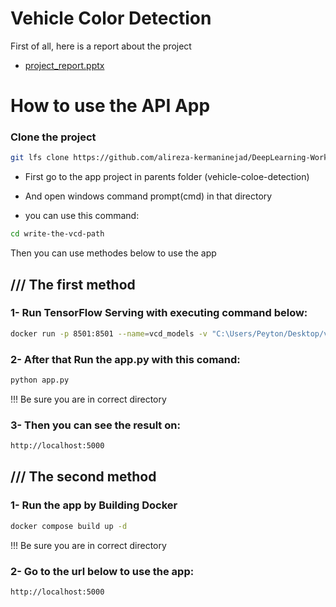 # Vehicle Color Detection

First of all, here is a report about the project

* [project_report.pptx](https://github.com/alireza-kermaninejad/DeepLearning-WorkShop-Part3/files/9222287/project_report.pptx)

# How to use the API App

### Clone the project
```bash
git lfs clone https://github.com/alireza-kermaninejad/DeepLearning-WorkShop-Part3.git
```

* First go to the app project in parents folder (vehicle-coloe-detection)

* And open windows command prompt(cmd) in that directory

* you can use this command:
```bash
cd write-the-vcd-path
```

Then you can use methodes below to use the app

## /// The first method
### 1- Run TensorFlow Serving with executing command below:

```bash
docker run -p 8501:8501 --name=vcd_models -v "C:\Users/Peyton/Desktop/vehicle_color_detection/app/vcd_models:/models/vcd_models/1" -e MODEL_NAME=vcd_models tensorflow/serving
```
### 2- After that Run the app.py with this comand:
```bash
python app.py
```

!!! Be sure you are in correct directory

### 3- Then you can see the result on:
```bash
http://localhost:5000
```

## /// The second method
### 1- Run the app by Building Docker

```bash
docker compose build up -d
```
!!! Be sure you are in correct directory

### 2- Go to the url below to use the app:
```bash
http://localhost:5000
```




